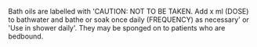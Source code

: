 Bath oils are labelled with 'CAUTION: NOT TO BE TAKEN. Add x ml (DOSE) to bathwater and bathe or soak once daily (FREQUENCY) as necessary' or 'Use in shower daily'. They may be sponged on to patients who are bedbound.
